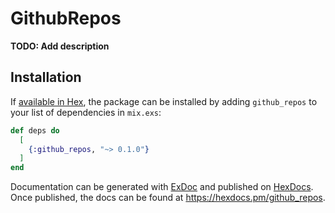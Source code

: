 # GithubRepos

**TODO: Add description**

## Installation

If [available in Hex](https://hex.pm/docs/publish), the package can be installed
by adding `github_repos` to your list of dependencies in `mix.exs`:

```elixir
def deps do
  [
    {:github_repos, "~> 0.1.0"}
  ]
end
```

Documentation can be generated with [ExDoc](https://github.com/elixir-lang/ex_doc)
and published on [HexDocs](https://hexdocs.pm). Once published, the docs can
be found at <https://hexdocs.pm/github_repos>.

